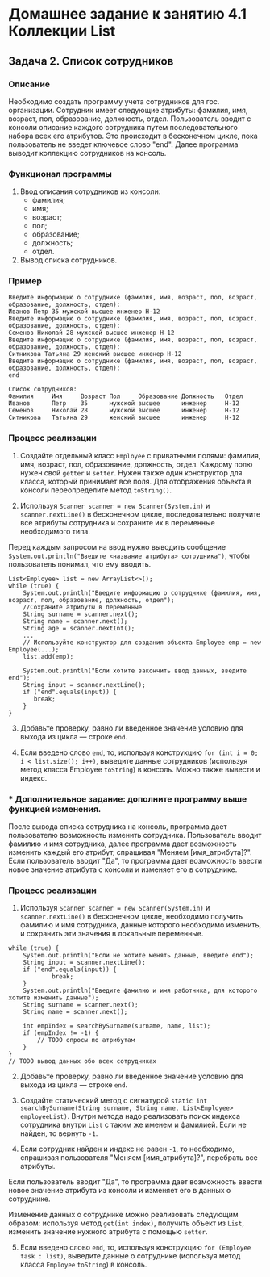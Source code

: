 # Домашнее задание к занятию 4.1 Коллекции List
## Задача 2. Список сотрудников

### Описание
Необходимо создать программу учета сотрудников для гос. организации. Сотрудник имеет следующие атрибуты:
фамилия, имя, возраст, пол, образование, должность, отдел. 
Пользователь вводит с консоли описание каждого сотрудника путем последовательного набора всех его атрибутов. 
Это происходит в бесконечном цикле, пока пользователь не введет ключевое слово "end".
Далее программа выводит коллекцию сотрудников на консоль.

### Функционал программы
1. Ввод описания сотрудников из консоли:
    - фамилия;
    - имя;
    - возраст;
    - пол;
    - образование;
    - должность;
    - отдел.
2. Вывод списка сотрудников.

### Пример
```
Введите информацию о сотруднике (фамилия, имя, возраст, пол, возраст, образование, должность, отдел):
Иванов Петр 35 мужской высшее инженер Н-12
Введите информацию о сотруднике (фамилия, имя, возраст, пол, возраст, образование, должность, отдел):
Семенов Николай 28 мужской высшее инженер Н-12
Введите информацию о сотруднике (фамилия, имя, возраст, пол, возраст, образование, должность, отдел):
Ситникова Татьяна 29 женский высшее инженер Н-12
Введите информацию о сотруднике (фамилия, имя, возраст, пол, возраст, образование, должность, отдел):
end

Список сотрудников:
Фамилия     Имя     Возраст Пол     Образование Должность   Отдел
Иванов      Петр    35      мужской высшее      инженер     Н-12
Семенов     Николай 28      мужской высшее      инженер     Н-12
Ситникова   Татьяна 29      женский высшее      инженер     Н-12
```

### Процесс реализации
1. Создайте отдельный класс `Employee` с приватными полями: фамилия, имя, возраст, пол, образование, должность, отдел.
Каждому полю нужен свой `getter` и `setter`. Нужен также один конструктор для класса, который принимает все поля. Для отображения объекта в консоли переопределите метод `toString()`.

2. Используя `Scanner scanner = new Scanner(System.in)` и `scanner.nextLine()` в бесконечном цикле, последовательно получите все атрибуты сотрудника и сохраните их в переменные необходимого типа. 

Перед каждым запросом на ввод нужно выводить сообщение `System.out.println("Введите <название атрибута> сотрудника")`, 
чтобы пользователь понимал, что ему вводить.
```
List<Employee> list = new ArrayList<>();
while (true) {
    System.out.println("Введите информацию о сотруднике (фамилия, имя, возраст, пол, образование, должность, отдел");
    //Сохраните атрибуты в переменные
    String surname = scanner.next();
    String name = scanner.next();
    String age = scanner.nextInt();
    ...
    // Используйте конструктор для создания объекта Employee emp = new Employee(...);
    list.add(emp);
    
    System.out.println("Если хотите закончить ввод данных, введите end");
    String input = scanner.nextLine();
    if ("end".equals(input)) {
       break;
    }
}
```
3. Добавьте проверку, равно ли введенное значение условию для выхода из цикла — строке `end`.

4. Если введено слово `end`, то, используя конструкцию `for (int i = 0; i < list.size(); i++)`, выведите данные сотрудников (используя метод класса Employee `toString`) в консоль. Можно также вывести и индекс.

### * Дополнительное задание: дополните программу выше функцией изменения. 

После вывода списка сотрудника на консоль, программа дает пользователю возможность изменить сотрудника. 
Пользователь вводит фамилию и имя сотрудника, далее программа дает возможность изменить каждый его атрибут, 
спрашивая "Меняем [имя_атрибута]?". Если пользователь вводит "Да", то программа дает возможность ввести новое значение атрибута с консоли и изменяет его в сотруднике.

### Процесс реализации

1. Используя `Scanner scanner = new Scanner(System.in)` и `scanner.nextLine()` в бесконечном цикле, необходимо получить фамилию и имя сотрудника, данные которого необходимо изменить, и сохранить эти значения в локальные переменные.
   
```
while (true) {
    System.out.println("Если не хотите менять данные, введите end");
    String input = scanner.nextLine();
    if ("end".equals(input)) {
            break;
    }
    System.out.println("Введите фамилию и имя работника, для которого хотите изменить данные");
    String surname = scanner.next();
    String name = scanner.next();
    
    int empIndex = searchBySurname(surname, name, list);
    if (empIndex != -1) {
        // TODO опросы по атрибутам
    }
}
// TODO вывод данных обо всех сотрудниках
```

2. Добавьте проверку, равно ли введенное значение условию для выхода из цикла — строке `end`.

3. Создайте статический метод с сигнатурой 
`static int searchBySurname(String surname, String name, List<Employee> employeeList)`. 
Внутри метода надо реализовать поиск индекса сотрудника внутри `List` с таким же именем и фамилией. Если не найден, то вернуть `-1`.

4. Если сотрудник найден и индекс не равен `-1`, то необходимо, спрашивая пользователя "Меняем [имя_атрибута]?", перебрать все атрибуты.

Если пользователь вводит "Да", то программа дает возможность ввести новое значение атрибута из консоли и изменяет его в данных о сотруднике.

Изменение данных о сотруднике можно реализовать следующим образом: используя метод `get(int index)`, получить объект из `List`, изменить значение нужного атрибута с помощью `setter`. 

5. Если введено слово `end`, то, используя конструкцию `for (Employee task : list)`, выведите данные о сотруднике (используя метод класса `Employee` `toString`) в консоль.
